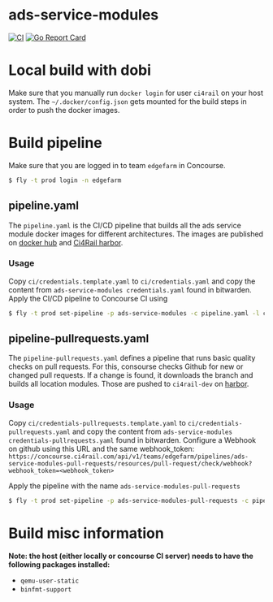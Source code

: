 # ads-service-modules

[![CI](https://concourse.ci4rail.com/api/v1/teams/main/pipelines/ads-service-modules/jobs/build-ads-service-modules/badge)](https://concourse.ci4rail.com/teams/main/pipelines/ads-service-modules) [![Go Report Card](https://goreportcard.com/badge/github.com/ci4rail/ads-service-modules)](https://goreportcard.com/badge/github.com/ci4rail/ads-service-modules)

# Local build with dobi

Make sure that you manually run `docker login` for user `ci4rail` on your host system. The `~/.docker/config.json` gets mounted for the build steps in order to push the docker images.

# Build pipeline

Make sure that you are logged in to team `edgefarm` in Concourse.
```bash
$ fly -t prod login -n edgefarm
```

## pipeline.yaml

The `pipeline.yaml` is the CI/CD pipeline that builds all the ads service module docker images for different architectures. The images are published on [docker hub](https://hub.docker.com/u/ci4rail) and [Ci4Rail harbor](https://harbor.ci4rail.com/harbor/projects/7/repositories).

### Usage

Copy `ci/credentials.template.yaml` to `ci/credentials.yaml` and copy  the content from `ads-service-modules credentials.yaml` found in bitwarden.
Apply the CI/CD pipeline to Concourse CI using
```bash
$ fly -t prod set-pipeline -p ads-service-modules -c pipeline.yaml -l ci/config.yaml  -l ci/credentials.yaml
```

## pipeline-pullrequests.yaml

The `pipeline-pullrequests.yaml` defines a pipeline that runs basic quality checks on pull requests. For this, consourse checks Github for new or changed pull requests. If a change is found, it downloads the branch and builds all location modules. Those are pushed to `ci4rail-dev` on [harbor](https://harbor.ci4rail.com/harbor/projects/14/repositories).

### Usage

Copy `ci/credentials-pullrequests.template.yaml` to `ci/credentials-pullrequests.yaml` and copy  the content from `ads-service-modules credentials-pullrequests.yaml` found in bitwarden.
Configure a Webhook on github using this URL and the same webhook_token:
`https://concourse.ci4rail.com/api/v1/teams/edgefarm/pipelines/ads-service-modules-pull-requests/resources/pull-request/check/webhook?webhook_token=<webhook_token>`

Apply the pipeline with the name `ads-service-modules-pull-requests`
```bash
$ fly -t prod set-pipeline -p ads-service-modules-pull-requests -c pipeline-pullrequests.yaml -l ci/credentials-pullrequests.yaml
```

# Build misc information

**Note: the host (either locally or concourse CI server) needs to have the following packages installed:**
- `qemu-user-static`
- `binfmt-support`
